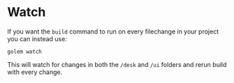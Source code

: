 # Watch

If you want the `build` command to run on every filechange in your project you can instead use:

```
golem watch
```

This will watch for changes in both the `/desk` and `/ui` folders and rerun build with every change.&#x20;
